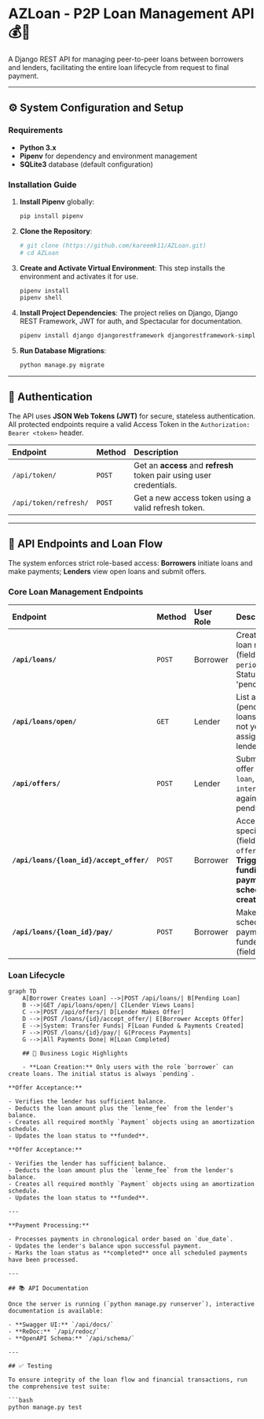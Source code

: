 # AZLoan - P2P Loan Management API 💰🤝

A Django REST API for managing peer-to-peer loans between borrowers and lenders, facilitating the entire loan lifecycle from request to final payment.

---

## ⚙️ System Configuration and Setup

### Requirements

* **Python 3.x**
* **Pipenv** for dependency and environment management
* **SQLite3** database (default configuration)

### Installation Guide

1. **Install Pipenv** globally:

    ```bash
    pip install pipenv
    ```

2. **Clone the Repository**:

    ```bash
    # git clone (https://github.com/kareemk11/AZLoan.git)
    # cd AZLoan
    ```

3. **Create and Activate Virtual Environment**:
    This step installs the environment and activates it for use.

    ```bash
    pipenv install
    pipenv shell
    ```

4. **Install Project Dependencies**:
    The project relies on Django, Django REST Framework, JWT for auth, and Spectacular for documentation.

    ```bash
    pipenv install django djangorestframework djangorestframework-simplejwt drf-spectacular drf-spectacular-sidecar
    ```

5. **Run Database Migrations**:

    ```bash
    python manage.py migrate
    ```

---

## 🔑 Authentication

The API uses **JSON Web Tokens (JWT)** for secure, stateless authentication. All protected endpoints require a valid Access Token in the `Authorization: Bearer <token>` header.

| Endpoint | Method | Description |
| :--- | :--- | :--- |
| `/api/token/` | `POST` | Get an **access** and **refresh** token pair using user credentials. |
| `/api/token/refresh/` | `POST` | Get a new access token using a valid refresh token. |

---

## 🧭 API Endpoints and Loan Flow

The system enforces strict role-based access: **Borrowers** initiate loans and make payments; **Lenders** view open loans and submit offers.

### Core Loan Management Endpoints

| Endpoint | Method | User Role | Description |
| :--- | :--- | :--- | :--- |
| **`/api/loans/`** | `POST` | Borrower | Create a new loan request (fields: `amount`, `period_months`). Status is set to 'pending'. |
| **`/api/loans/open/`** | `GET` | Lender | List all open (pending) loans that do not yet have an assigned lender. |
| **`/api/offers/`** | `POST` | Lender | Submit a loan offer (fields: `loan`, `interest_rate`) against a pending loan. |
| **`/api/loans/{loan_id}/accept_offer/`** | `POST` | Borrower | Accept a specific offer (field: `offer_id`). **Triggers funding and payment schedule creation.** |
| **`/api/loans/{loan_id}/pay/`** | `POST` | Borrower | Make a scheduled payment on a funded loan (field: `amount`). |

### Loan Lifecycle

```mermaid
graph TD
    A[Borrower Creates Loan] -->|POST /api/loans/| B[Pending Loan]
    B -->|GET /api/loans/open/| C[Lender Views Loans]
    C -->|POST /api/offers/| D[Lender Makes Offer]
    D -->|POST /loans/{id}/accept_offer/| E[Borrower Accepts Offer]
    E -->|System: Transfer Funds| F[Loan Funded & Payments Created]
    F -->|POST /loans/{id}/pay/| G[Process Payments]
    G -->|All Payments Done| H[Loan Completed]

    ## 📝 Business Logic Highlights

    - **Loan Creation:** Only users with the role `borrower` can create loans. The initial status is always `pending`.

**Offer Acceptance:**

- Verifies the lender has sufficient balance.
- Deducts the loan amount plus the `lenme_fee` from the lender's balance.
- Creates all required monthly `Payment` objects using an amortization schedule.
- Updates the loan status to **funded**.

**Offer Acceptance:**

- Verifies the lender has sufficient balance.
- Deducts the loan amount plus the `lenme_fee` from the lender's balance.
- Creates all required monthly `Payment` objects using an amortization schedule.
- Updates the loan status to **funded**.

---

**Payment Processing:**

- Processes payments in chronological order based on `due_date`.
- Updates the lender's balance upon successful payment.
- Marks the loan status as **completed** once all scheduled payments have been processed.

---

## 📚 API Documentation

Once the server is running (`python manage.py runserver`), interactive documentation is available:

- **Swagger UI:** `/api/docs/`
- **ReDoc:** `/api/redoc/`
- **OpenAPI Schema:** `/api/schema/`

---

## ✅ Testing

To ensure integrity of the loan flow and financial transactions, run the comprehensive test suite:

```bash
python manage.py test
```
